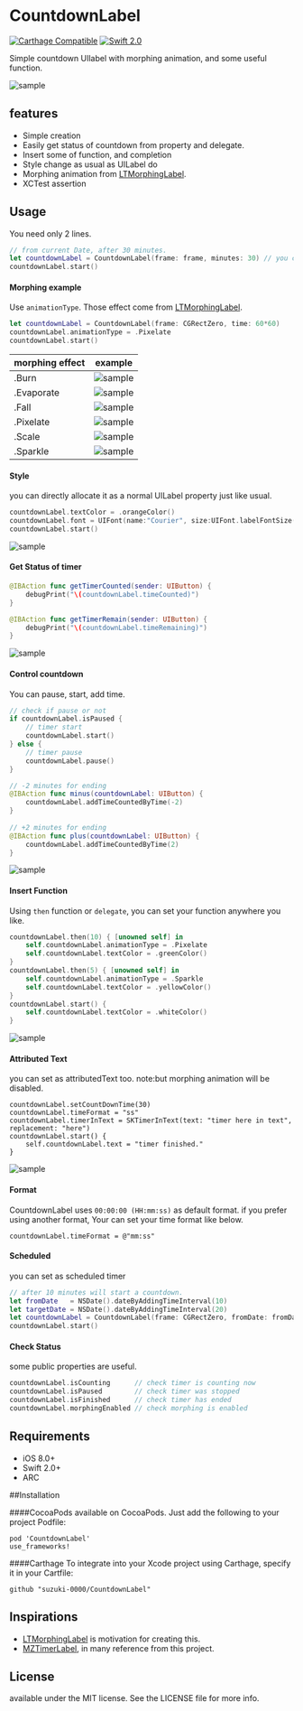 CountdownLabel
========================

[![Carthage Compatible](https://img.shields.io/badge/Carthage-compatible-4BC51D.svg?style=flat)](https://github.com/Carthage/Carthage)
[![Swift 2.0](https://img.shields.io/badge/Swift-2.0-orange.svg?style=flat)](https://developer.apple.com/swift/)

Simple countdown UIlabel with morphing animation, and some useful function.

![sample](Screenshots/example01.gif)

## features
- Simple creation
- Easily get status of countdown from property and delegate.
- Insert some of function, and completion
- Style change as usual as UILabel do
- Morphing animation from [LTMorphingLabel](https://github.com/lexrus/LTMorphingLabel).
- XCTest assertion

## Usage
You need only 2 lines. 

```swift
// from current Date, after 30 minutes.
let countdownLabel = CountdownLabel(frame: frame, minutes: 30) // you can use NSDate as well
countdownLabel.start()
```

#### Morphing example
Use `animationType`.
Those effect come from [LTMorphingLabel](https://github.com/lexrus/LTMorphingLabel).

```swift
let countdownLabel = CountdownLabel(frame: CGRectZero, time: 60*60)
countdownLabel.animationType = .Pixelate
countdownLabel.start()
```

| morphing effect | example | 
| -------- |--------- | 
| .Burn |  ![sample](Screenshots/exampleBurn.gif) |
| .Evaporate |  ![sample](Screenshots/exampleEvaporate.gif) |
| .Fall |  ![sample](Screenshots/exampleFall.gif) |
| .Pixelate | ![sample](Screenshots/examplePixelate.gif) |   
| .Scale | ![sample](Screenshots/exampleScale.gif) |   
| .Sparkle | ![sample](Screenshots/exampleSparkle.gif) |

#### Style
you can directly allocate it as a normal UILabel property just like usual.

```swift
countdownLabel.textColor = .orangeColor()
countdownLabel.font = UIFont(name:"Courier", size:UIFont.labelFontSize())
countdownLabel.start()
```

![sample](Screenshots/example02.gif) 

#### Get Status of timer
```swift
@IBAction func getTimerCounted(sender: UIButton) {
    debugPrint("\(countdownLabel.timeCounted)")
}

@IBAction func getTimerRemain(sender: UIButton) {
    debugPrint("\(countdownLabel.timeRemaining)")
}
```

![sample](Screenshots/example03.gif) 

#### Control countdown
You can pause, start, add time.

```swift
// check if pause or not
if countdownLabel.isPaused {
    // timer start
    countdownLabel.start()
} else {
    // timer pause
    countdownLabel.pause()
}
```

```swift
// -2 minutes for ending
@IBAction func minus(countdownLabel: UIButton) {
    countdownLabel.addTimeCountedByTime(-2)
}
    
// +2 minutes for ending
@IBAction func plus(countdownLabel: UIButton) {
    countdownLabel.addTimeCountedByTime(2)
}
```

![sample](Screenshots/example04.gif) 

#### Insert Function
Using `then` function or `delegate`, you can set your function anywhere you like.

```swift
countdownLabel.then(10) { [unowned self] in
    self.countdownLabel.animationType = .Pixelate
    self.countdownLabel.textColor = .greenColor()
}
countdownLabel.then(5) { [unowned self] in
    self.countdownLabel.animationType = .Sparkle
    self.countdownLabel.textColor = .yellowColor()
}
countdownLabel.start() {
    self.countdownLabel.textColor = .whiteColor()
}
```

![sample](Screenshots/example06.gif) 

#### Attributed Text
you can set as attributedText too. note:but morphing animation will be disabled.
```
countdownLabel.setCountDownTime(30)
countdownLabel.timeFormat = "ss"
countdownLabel.timerInText = SKTimerInText(text: "timer here in text", replacement: "here")
countdownLabel.start() {
    self.countdownLabel.text = "timer finished."
}
```

![sample](Screenshots/example07.gif) 


#### Format
CountdownLabel uses `00:00:00 (HH:mm:ss)` as default format.
if you prefer using another format, Your can set your time format like below.

`countdownLabel.timeFormat = @"mm:ss"`

#### Scheduled
you can set as scheduled timer

```swift
// after 10 minutes will start a countdown.
let fromDate   = NSDate().dateByAddingTimeInterval(10)
let targetDate = NSDate().dateByAddingTimeInterval(20)
let countdownLabel = CountdownLabel(frame: CGRectZero, fromDate: fromDate, targetDate: targetDate)
countdownLabel.start()
```

#### Check Status
some public properties are useful. 

```swift
countdownLabel.isCounting      // check timer is counting now
countdownLabel.isPaused        // check timer was stopped
countdownLabel.isFinished      // check timer has ended
countdownLabel.morphingEnabled // check morphing is enabled
```

## Requirements
- iOS 8.0+
- Swift 2.0+
- ARC

##Installation

####CocoaPods
available on CocoaPods. Just add the following to your project Podfile:
```
pod 'CountdownLabel'
use_frameworks!
```

####Carthage
To integrate into your Xcode project using Carthage, specify it in your Cartfile:

```ogdl
github "suzuki-0000/CountdownLabel"
```

## Inspirations
* [LTMorphingLabel](https://github.com/lexrus/LTMorphingLabel) is motivation for creating this.
* [MZTimerLabel](https://github.com/mineschan/MZTimerLabel), in many reference from this project.

## License
available under the MIT license. See the LICENSE file for more info.

